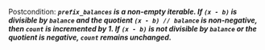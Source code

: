 Postcondition: ***`prefix_balances` is a non-empty iterable. If `(x - b)` is divisible by `balance` and the quotient `(x - b) // balance` is non-negative, then `count` is incremented by 1. If `(x - b)` is not divisible by `balance` or the quotient is negative, `count` remains unchanged.***